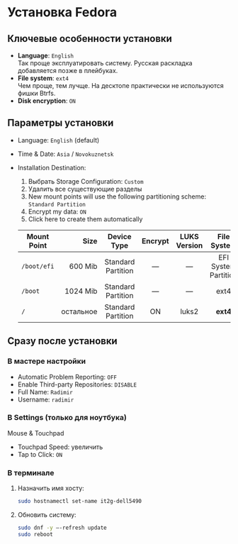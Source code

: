 # Установка Fedora

## Ключевые особенности установки

- **Language**: `English`  
  Так проще эксплуатировать систему. Русская раскладка добавляется позже в плейбуках.
- **File system**: `ext4`  
  Чем проще, тем лучще. На десктопе практически не используются фишки Btrfs.
- **Disk encryption**: `ON`

## Параметры установки

- Language: `English` (default)
- Time & Date: `Asia` / `Novokuznetsk`
- Installation Destination:
    1. Выбрать Storage Configuration: `Custom`
    1. Удалить все существующие разделы
    1. New mount points will use the following partitioning scheme: `Standard Partition`
    1. Encrypt my data: `ON`
    1. Click here to create them automatically

    | Mount Point | Size      | Device Type        | Encrypt | LUKS Version | File System
    | ----------- | --------: | :----------------: | :-----: | :----------: | :------------------:
    | `/boot/efi` |   600 Mib | Standard Partition | —       | —            | EFI System Partition
    | `/boot`     |  1024 Mib | Standard Partition | —       | —            | ext4
    | `/`         | остальное | Standard Partition | ON      | luks2        | **ext4**

## Сразу после установки

### В мастере настройки

- Automatic Problem Reporting: `OFF`
- Enable Third-party Repositories: `DISABLE`
- Full Name: `Radimir`
- Username: `radimir`

### В Settings (только для ноутбука)

Mouse & Touchpad
- Touchpad Speed: увеличить
- Tap to Click: `ON`

### В терминале

1. Назначить имя хосту:
    ```bash
    sudo hostnamectl set-name it2g-dell5490
    ```
1. Обновить систему:
    ```bash
    sudo dnf -y –-refresh update
    sudo reboot
    ```
